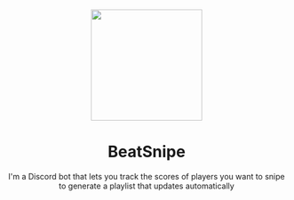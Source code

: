 <br />
<p align="center">
  <a href="https://beatsnipe.ralex.app/discord">
    <img src="https://cdn.discordapp.com/avatars/1151103217921425440/4e07491b5b2065348bf2556f4935c993.png?size=1024" width="200" height="200">
  </a>

  <h1 align="center">BeatSnipe</h1>

  <p align="center">I'm a Discord bot that lets you track the scores of players you want to snipe to generate a playlist that updates automatically 
    <br />
  </p>
</p>